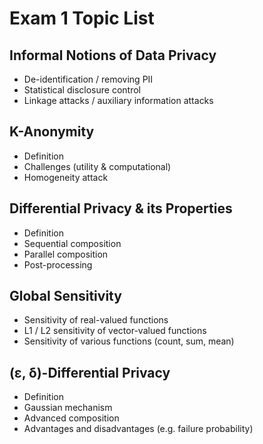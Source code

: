 # Exam 1 Topic List

## Informal Notions of Data Privacy

- De-identification / removing PII
- Statistical disclosure control
- Linkage attacks / auxiliary information attacks

## K-Anonymity

- Definition
- Challenges (utility & computational)
- Homogeneity attack

## Differential Privacy & its Properties

- Definition
- Sequential composition
- Parallel composition
- Post-processing

## Global Sensitivity

- Sensitivity of real-valued functions
- L1 / L2 sensitivity of vector-valued functions
- Sensitivity of various functions (count, sum, mean)

## (ε, δ)-Differential Privacy

- Definition
- Gaussian mechanism
- Advanced composition
- Advantages and disadvantages (e.g. failure probability)
